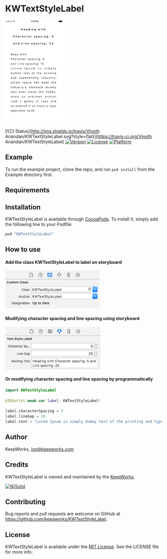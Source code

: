 # KWTextStyleLabel

<img src="screenshot.png" width="187" height="333">

[![CI Status](http://img.shields.io/travis/Vinoth Anandan/KWTextStyleLabel.svg?style=flat)](https://travis-ci.org/Vinoth Anandan/KWTextStyleLabel)
[![Version](https://img.shields.io/cocoapods/v/KWTextStyleLabel.svg?style=flat)](http://cocoapods.org/pods/KWTextStyleLabel)
[![License](https://img.shields.io/cocoapods/l/KWTextStyleLabel.svg?style=flat)](http://cocoapods.org/pods/KWTextStyleLabel)
[![Platform](https://img.shields.io/cocoapods/p/KWTextStyleLabel.svg?style=flat)](http://cocoapods.org/pods/KWTextStyleLabel)

## Example

To run the example project, clone the repo, and run `pod install` from the Example directory first.

## Requirements

## Installation

KWTextStyleLabel is available through [CocoaPods](http://cocoapods.org). To install
it, simply add the following line to your Podfile:

```ruby
pod "KWTextStyleLabel"
```

## How to use

#### Add the class KWTextStyleLabel to label on storyboard

![Adding KWTextStyleLabel](addingKWTextStyleLabel.png)

#### Modifying character spacing and line spacing using storyboard

![Modify in storyboard](modifyByStoryboard.png)

#### Or modifying character spacing and line spacing by programmatically

```swift
import KWTextStyleLabel

@IBOutlet weak var label: KWTextStyleLabel!

label.characterSpacing = 3
label.lineGap = 10
label.text = "Lorem Ipsum is simply dummy text of the printing and typesetting industry."
```

## Author

KeepWorks, ios@keepworks.com

## Credits

KWTextStyleLabel is owned and maintained by the [KeepWorks](http://www.keepworks.com/).

[![N|Solid](http://www.keepworks.com/assets/logo-800bbf55fabb3427537cf669dc8cd018.png)](http://www.keepworks.com/)

## Contributing

Bug reports and pull requests are welcome on GitHub at https://github.com/keepworks/KWTextStyleLabel.

## License

KWTextStyleLabel is available under the [MIT License](http://opensource.org/licenses/MIT). See the LICENSE file for more info.

